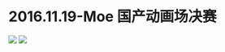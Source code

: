 # 2016.11.19-Moe 国产动画场决赛
![](https://bilicoverimg.github.io/2016/2016.11.19-2016哔哩哔哩萌战%28国产动漫场决赛%29.png)
![](https://bilicover2016.github.io/2016.11.19.jpg)
